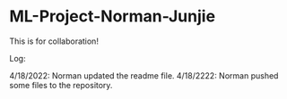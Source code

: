 # ML-Project-Norman-Junjie
This is for collaboration!

Log:

4/18/2022: Norman updated the readme file.
4/18/2222: Norman pushed some files to the repository.

